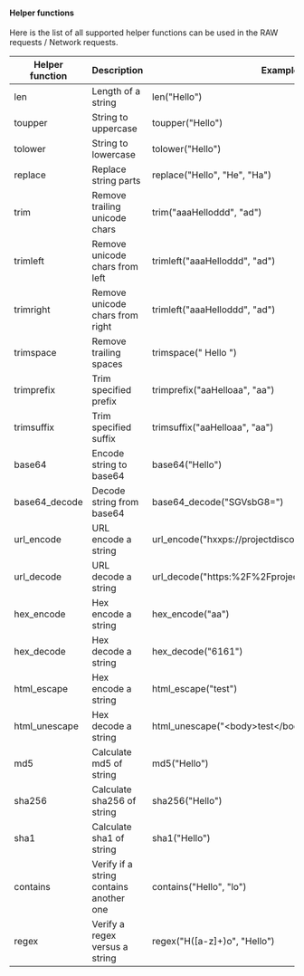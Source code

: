 #### Helper functions

Here is the list of all supported helper functions can be used in the RAW requests / Network requests.

| Helper function | Description                             | Example                                                |
| --------------- | --------------------------------------- | ------------------------------------------------------ |
| len             | Length of a string                      | len("Hello")                                           |
| toupper         | String to uppercase                     | toupper("Hello")                                       |
| tolower         | String to lowercase                     | tolower("Hello")                                       |
| replace         | Replace string parts                    | replace("Hello", "He", "Ha")                           |
| trim            | Remove trailing unicode chars           | trim("aaaHelloddd", "ad")                              |
| trimleft        | Remove unicode chars from left          | trimleft("aaaHelloddd", "ad")                          |
| trimright       | Remove unicode chars from right         | trimleft("aaaHelloddd", "ad")                          |
| trimspace       | Remove trailing spaces                  | trimspace("  Hello  ")                                 |
| trimprefix      | Trim specified prefix                   | trimprefix("aaHelloaa", "aa")                          |
| trimsuffix      | Trim specified suffix                   | trimsuffix("aaHelloaa", "aa")                          |
| base64          | Encode string to base64                 | base64("Hello")                                        |
| base64_decode   | Decode string from base64               | base64_decode("SGVsbG8=")                              |
| url_encode      | URL encode a string                     | url_encode("hxxps://projectdiscovery.io/test?a=1")     |
| url_decode      | URL decode a string                     | url_decode("https:%2F%2Fprojectdiscovery.io%3Ftest=1") |
| hex_encode      | Hex encode a string                     | hex_encode("aa")                                       |
| hex_decode      | Hex decode a string                     | hex_decode("6161")                                     |
| html_escape     | Hex encode a string                     | html_escape("<body>test</body>")                       |
| html_unescape   | Hex decode a string                     | html_unescape("&lt;body&gt;test&lt;/body&gt;")         |
| md5             | Calculate md5 of string                 | md5("Hello")                                           |
| sha256          | Calculate sha256 of string              | sha256("Hello")                                        |
| sha1            | Calculate sha1 of string                | sha1("Hello")                                          |
| contains        | Verify if a string contains another one | contains("Hello", "lo")                                |
| regex           | Verify a regex versus a string          | regex("H([a-z]+)o", "Hello")                           |

